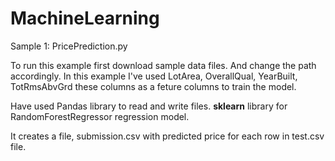 # MachineLearning
Sample 1: PricePrediction.py

To run this example first download sample data files. And change the path accordingly. In this example I've used LotArea, 
OverallQual, YearBuilt, TotRmsAbvGrd these columns as a feture columns to train the model.

Have used Pandas library to read and write files. <b>sklearn</b> library for RandomForestRegressor regression model. 

It creates a file, submission.csv with predicted price for each row in test.csv file.

